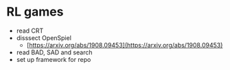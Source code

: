 # RL games

- read CRT
- disssect OpenSpiel
    - [https://arxiv.org/abs/1908.09453](https://arxiv.org/abs/1908.09453)
- read BAD, SAD and search
- set up framework for repo
